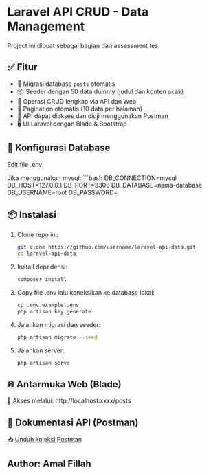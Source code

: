 # Laravel API CRUD - Data Management

Project ini dibuat sebagai bagian dari assessment tes.

## ✅ Fitur
- 🔧 Migrasi database `posts` otomatis
- 📦 Seeder dengan 50 data dummy (judul dan konten acak)
- 🔄 Operasi CRUD lengkap via API dan Web
- 📄 Pagination otomatis (10 data per halaman)
- 🧪 API dapat diakses dan diuji menggunakan Postman
- 🖥️ UI Laravel dengan Blade & Bootstrap

## 📂 Konfigurasi Database

Edit file .env:

Jika menggunakan mysql:
    ```bash
    DB_CONNECTION=mysql
    DB_HOST=127.0.0.1
    DB_PORT=3306
    DB_DATABASE=nama-database
    DB_USERNAME=root
    DB_PASSWORD=

## 📦 Instalasi

1. Clone repo ini:
   ```bash
   git clone https://github.com/username/laravel-api-data.git
   cd laravel-api-data
2. Install depedensi:
   ```bash
   composer install
3. Copy file .env lalu koneksikan ke database lokal:
   ```bash
   cp .env.example .env
   php artisan key:generate
4. Jalankan migrasi dan seeder:
   ```bash
   php artisan migrate --seed
5. Jalankan server:
   ```bash
   php artisan serve

## 🌐 Antarmuka Web (Blade)
📍 Akses melalui: http://localhost:xxxx/posts

## 🧪 Dokumentasi API (Postman)
📥 [Unduh koleksi Postman](./API.postman_collection.json)

## Author: Amal Fillah
